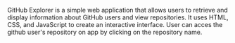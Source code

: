 GitHub Explorer is a simple web application that allows users to retrieve and display information about GitHub users and view repositories. 
It uses HTML, CSS, and JavaScript to create an interactive interface.
User can acces the github user's repository on app by clicking on the repository name.





